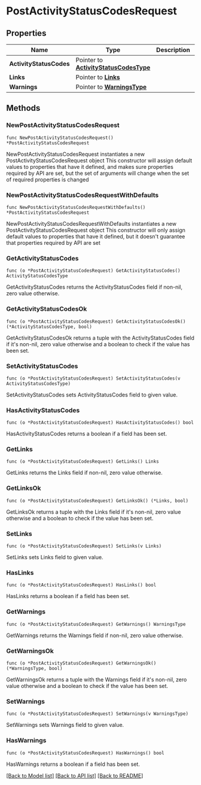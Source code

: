 # PostActivityStatusCodesRequest

## Properties

Name | Type | Description | Notes
------------ | ------------- | ------------- | -------------
**ActivityStatusCodes** | Pointer to [**ActivityStatusCodesType**](ActivityStatusCodesType.md) |  | [optional] 
**Links** | Pointer to [**Links**](Links.md) |  | [optional] 
**Warnings** | Pointer to [**WarningsType**](WarningsType.md) |  | [optional] 

## Methods

### NewPostActivityStatusCodesRequest

`func NewPostActivityStatusCodesRequest() *PostActivityStatusCodesRequest`

NewPostActivityStatusCodesRequest instantiates a new PostActivityStatusCodesRequest object
This constructor will assign default values to properties that have it defined,
and makes sure properties required by API are set, but the set of arguments
will change when the set of required properties is changed

### NewPostActivityStatusCodesRequestWithDefaults

`func NewPostActivityStatusCodesRequestWithDefaults() *PostActivityStatusCodesRequest`

NewPostActivityStatusCodesRequestWithDefaults instantiates a new PostActivityStatusCodesRequest object
This constructor will only assign default values to properties that have it defined,
but it doesn't guarantee that properties required by API are set

### GetActivityStatusCodes

`func (o *PostActivityStatusCodesRequest) GetActivityStatusCodes() ActivityStatusCodesType`

GetActivityStatusCodes returns the ActivityStatusCodes field if non-nil, zero value otherwise.

### GetActivityStatusCodesOk

`func (o *PostActivityStatusCodesRequest) GetActivityStatusCodesOk() (*ActivityStatusCodesType, bool)`

GetActivityStatusCodesOk returns a tuple with the ActivityStatusCodes field if it's non-nil, zero value otherwise
and a boolean to check if the value has been set.

### SetActivityStatusCodes

`func (o *PostActivityStatusCodesRequest) SetActivityStatusCodes(v ActivityStatusCodesType)`

SetActivityStatusCodes sets ActivityStatusCodes field to given value.

### HasActivityStatusCodes

`func (o *PostActivityStatusCodesRequest) HasActivityStatusCodes() bool`

HasActivityStatusCodes returns a boolean if a field has been set.

### GetLinks

`func (o *PostActivityStatusCodesRequest) GetLinks() Links`

GetLinks returns the Links field if non-nil, zero value otherwise.

### GetLinksOk

`func (o *PostActivityStatusCodesRequest) GetLinksOk() (*Links, bool)`

GetLinksOk returns a tuple with the Links field if it's non-nil, zero value otherwise
and a boolean to check if the value has been set.

### SetLinks

`func (o *PostActivityStatusCodesRequest) SetLinks(v Links)`

SetLinks sets Links field to given value.

### HasLinks

`func (o *PostActivityStatusCodesRequest) HasLinks() bool`

HasLinks returns a boolean if a field has been set.

### GetWarnings

`func (o *PostActivityStatusCodesRequest) GetWarnings() WarningsType`

GetWarnings returns the Warnings field if non-nil, zero value otherwise.

### GetWarningsOk

`func (o *PostActivityStatusCodesRequest) GetWarningsOk() (*WarningsType, bool)`

GetWarningsOk returns a tuple with the Warnings field if it's non-nil, zero value otherwise
and a boolean to check if the value has been set.

### SetWarnings

`func (o *PostActivityStatusCodesRequest) SetWarnings(v WarningsType)`

SetWarnings sets Warnings field to given value.

### HasWarnings

`func (o *PostActivityStatusCodesRequest) HasWarnings() bool`

HasWarnings returns a boolean if a field has been set.


[[Back to Model list]](../README.md#documentation-for-models) [[Back to API list]](../README.md#documentation-for-api-endpoints) [[Back to README]](../README.md)


